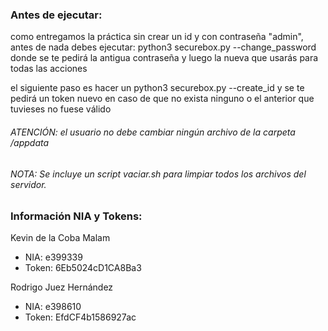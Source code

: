 ### Antes de ejecutar:
como entregamos la práctica sin crear un id y con contraseña "admin", antes de nada debes ejecutar:
python3 securebox.py --change_password
donde se te pedirá la antigua contraseña y luego la nueva que usarás para todas las acciones

el siguiente paso es hacer un python3 securebox.py --create_id 
y se te pedirá un token nuevo en caso de que no exista ninguno o el anterior que tuvieses no fuese válido

###### ATENCIÓN: el usuario no debe cambiar ningún archivo de la carpeta /appdata
###### NOTA: Se incluye un script vaciar.sh para limpiar todos los archivos del servidor.

### Información NIA y Tokens:
Kevin de la Coba Malam
* NIA: e399339
* Token: 6Eb5024cD1CA8Ba3

Rodrigo Juez Hernández
* NIA: e398610
* Token: EfdCF4b1586927ac
